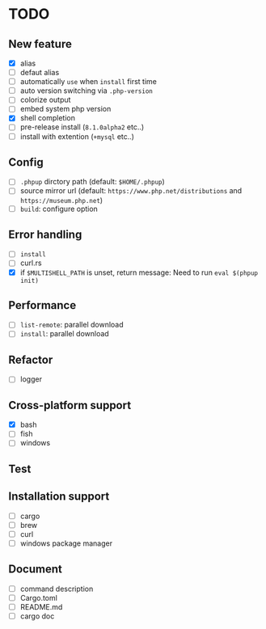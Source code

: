 # TODO

## New feature

- [x] alias
- [ ] defaut alias
- [ ] automatically `use` when `install` first time
- [ ] auto version switching via `.php-version`
- [ ] colorize output
- [ ] embed system php version
- [x] shell completion
- [ ] pre-release install (`8.1.0alpha2` etc..)
- [ ] install with extention (`+mysql` etc..)

## Config

- [ ] `.phpup` dirctory path (default: `$HOME/.phpup`)
- [ ] source mirror url (default: `https://www.php.net/distributions` and `https://museum.php.net`)
- [ ] `build`: configure option

## Error handling

- [ ] `install`
- [ ] curl.rs
- [x] if `$MULTISHELL_PATH` is unset, return message: Need to run `eval $(phpup init)`

## Performance

- [ ] `list-remote`: parallel download
- [ ] `install`: parallel download

## Refactor

- [ ] logger

## Cross-platform support

- [x] bash
- [ ] fish
- [ ] windows

## Test

## Installation support

- [ ] cargo
- [ ] brew
- [ ] curl
- [ ] windows package manager

## Document

- [ ] command description
- [ ] Cargo.toml
- [ ] README.md
- [ ] cargo doc
